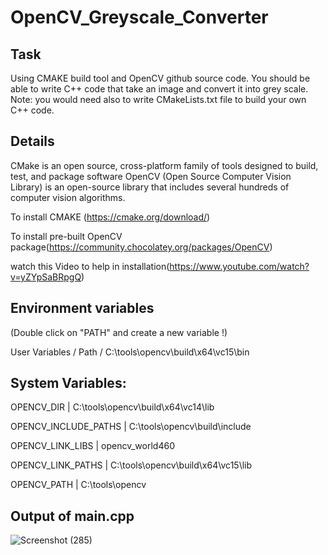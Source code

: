 # OpenCV_Greyscale_Converter

Task
----
Using CMAKE build tool and OpenCV github source code. You should be able to write C++ code that take an image
and convert it into grey scale. 
Note: you would need also to write CMakeLists.txt file to build your own C++ code. 


Details
-------
CMake is an open source, cross-platform family of tools
designed to build, test, and package software
OpenCV (Open Source Computer Vision Library) is an open-source library that includes several
hundreds of computer vision algorithms.

To install CMAKE (https://cmake.org/download/)

To install pre-built OpenCV package(https://community.chocolatey.org/packages/OpenCV)

watch this Video to help in installation(https://www.youtube.com/watch?v=yZYpSaBRpgQ)
 

 Environment variables
 ---------------------
(Double click on "PATH" and create a new variable !)

User Variables / Path / C:\tools\opencv\build\x64\vc15\bin

System Variables:
-----------------
OPENCV_DIR            | C:\tools\opencv\build\x64\vc14\lib

OPENCV_INCLUDE_PATHS  | C:\tools\opencv\build\include

OPENCV_LINK_LIBS      | opencv_world460

OPENCV_LINK_PATHS     | C:\tools\opencv\build\x64\vc15\lib

OPENCV_PATH           | C:\tools\opencv

Output of main.cpp
------------------
![Screenshot (285)](https://github.com/Hadeer-Adel729/CmakeList-OpenCV/assets/119612208/f7c9aaca-3cff-4a67-bc6e-390bdae75e5a)


